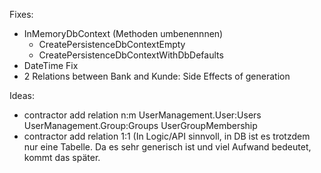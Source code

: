 Fixes:
- InMemoryDbContext (Methoden umbenennnen)
  - CreatePersistenceDbContextEmpty
  - CreatePersistenceDbContextWithDbDefaults
- DateTime Fix
- 2 Relations between Bank and Kunde: Side Effects of generation

Ideas: 
- contractor add relation n:m UserManagement.User:Users UserManagement.Group:Groups UserGroupMembership
- contractor add relation 1:1 (In Logic/API sinnvoll, in DB ist es trotzdem nur eine Tabelle. Da es sehr generisch ist und viel Aufwand bedeutet, kommt das später.